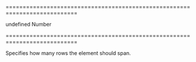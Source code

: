 ===========================================================================
<!--default-->undefined<!--/default-->
<!--type-->Number<!--/type-->
===========================================================================

<!--shortDescription-->
Specifies how many rows the element should span.
<!--/shortDescription-->

<!--fullDescription-->

<!--/fullDescription-->